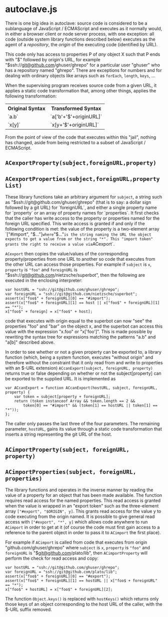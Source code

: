 # autoclave.js

There is one big idea in autoclave: source code is considered to be a sublanguage
of JavaScript / ECMAScript and executes as it normally would, in either a browser
client or node server process, with one exception: all code (outside system
library functions described below) executes as the agent of a *repository*, the
*origin* of the executing code (identified by URL).

This code only has access to properties P of *any* object X such that P ends with
"$" followed by origin's URL, for example "$ssh://git@github.com/ghuser/ghrepo"
for a particular user "ghuser" who has a repository named "ghrepo". There are
exceptions for numbers and for dealing with ordinary objects like arrays such as
`forEach`, `length`, `keys`, ...

When the supervising program receives source code from a given URL, it applies a
static code transformation that, among other things, applies the following
transformation:

<table>
    <tr>
        <th>Original Syntax</th><th>Transformed Syntax</th>
    </tr>
    <tr>
        <td>`a.b`</td><td>`a['b'+'$'+originURL]`</td>
    </tr>
    <tr>
        <td>`x[y]`</td><td>`x[y+'$'+originURL]`</td>
    </tr>
</table>

From the point of view of the code that executes within this "jail", nothing has
changed, aside from being restricted to a subset of JavaScript / ECMAScript.

## `ACexportProperty(subject,foreignURL,property)`

## `ACexportProperties(subject,foreignURL,propertyList)`

These library functions take an arbitrary argument for `subject`, a string such as
"$ssh://git@github.com/ghuser/ghrepo" (that is to say: a dollar sign followed by a
git URL) for `foreignURL`, and either a single property name for `property` or an
array of property names for `properties`. It first checks that the caller has
write access to the property or properties named for the foreign URL specified.
This write access is granted if and only if the following condition is met: the
value of the property is a two-element array `["#import", "$..."]` where `"$..."`
is the string naming the URL the object expects to get a value from or the string
"*". This "import token" grants the right to receive a value via `ACexport`.

`ACexport` then copies the value/values of the corresponding property/properties
from one URL to another so code that executes from the other URL can access those
properties. For example if `subject` is `x`, `property` is `"foo"` and
`foreignURL` is "$ssh://git@github.com/nietzsche/superbot", then the following are
executed in the enclosing interpreter:

    var hostURL = "ssh://git@github.com/ghuser/ghrepo";
    var foreignURL = "ssh://git@github.com/nietzsche/superbot";
    assert(x["foo$" + foreignURL][0] == "#import");
    assert(x["foo$" + foreignURL][1] == host || x["foo$" + foreignURL][1] == "*");
    x["foo$" + foreign] = x["foo$" + host];

code that executes with origin equal to the superbot can now "see" the properties
"foo" and "bar" on the object x, and the superbot can access this value with the
expression "x.foo" or "x['foo']". This is made possible by rewriting the syntax
tree for expressions matching the patterns "a.b" and "a[b]" described above.

In order to see whether or not a given property can be exported to, a library
function (which, being a system function, executes "without origin" and therefore
without the constraint that it only read from and write to properties with an
$-URL extension) `ACcanExport(subject, foreignURL, property)` returns true or false
depending on whether or not the subject[property] can be exported to the supplied
URL. It is implemented as

    var ACcanExport = function ACcanExport(hostURL, subject, foreignURL, property) {
        var token = subject[property + foreignURL];
        return (token instanceof Array && token.length == 2 &&
            token[0] == "#import" && (token[1] == hostURL || token[1] == "*"));
    };

The caller only passes the last three of the four parameters. The remaining
parameter, `hostURL`, gains its value through a static code transformation that
inserts a string representing the git URL of the host.

## `ACimportProperty(subject, foreignURL, property)`

## `ACimportProperties(subject, foreignURL, properties)`

The library functions  and operates in the inverse manner by reading the value of
a property for an object that has been made available. The function requires read
access for the named properties. This read access is granted when the value is
wrapped in an "export token" such as the three-element array `["#export",
"$ORIGIN", y]`. This grants read access for the value y to code executing from the
origin named. It is possible to give general read access with `["#export", "*",
y]` which allows code anywhere to run `ACimport` in order to get at it (of course
the code must first gain access to a reference to the parent object in order to
pass it to `ACimport` the first place).

For example if `ACimport` is called from code that executes from origin
"github.com/ghuser/ghrepo" where `subject` is `x`, `property` is `"foo"`
and `foreignURL` is "$git@github.com/plato/lib", then `ACimportProperty` will
perform the check for read access and copy:

    var hostURL = "ssh://git@github.com/ghuser/ghrepo";
    var foreignURL = "ssh://git@github.com/plato/lib";
    assert(x["foo$" + foreignURL][0] == "#export");
    assert(x["foo$" + foreignURL][1] == hostURL || x["foo$ + foreignURL" == "*");
    x["foo$" + hostURL] = x["foo$" + foreignURL][2];

The function `Object.keys()` is replaced with `hostKeys()` which returns only
those keys of an object corresponding to the host URL of the caller, with the
$-URL suffix removed.

